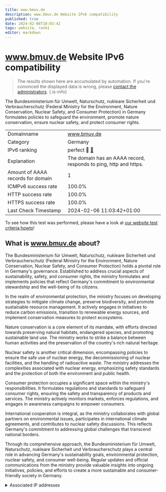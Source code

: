 ```yaml
---
title: www.bmuv.de
description: www.bmuv.de Website IPv6 compatibility
published: true
date: 2024-02-06T10:03:42
tags: website, rank1
editor: markdown
---
```


# www.bmuv.de Website IPv6 compatibility

> The results shown here are accumulated by automation. If you're convinced the displayed data is wrong, please [contact the administrators](/howto/chat). 
{.is-info}

The Bundesministerium für Umwelt, Naturschutz, nukleare Sicherheit und Verbraucherschutz (Federal Ministry for the Environment, Nature Conservation, Nuclear Safety, and Consumer Protection) in Germany formulates policies to safeguard the environment, promote nature conservation, ensure nuclear safety, and protect consumer rights.


|   |   |
| - | - |
| Domainname | www.bmuv.de
| Category | Germany |
| IPv6 ranking | perfect :1st_place_medal: [🔗](/howto/ranking) |
| Explanation | The domain has an AAAA record, responds to ping, http and https. |
| Amount of AAAA records for domain | 1 |
| ICMPv6 success rate | 100.0%|
| HTTP success rate | 100.0% |
| HTTPS success rate | 100.0% |
| Last Check Timestamp | 2024-02-06 11:03:42+01:00 |

To see how this test was performed, please have a look at [our website test criteria howto](/howto/testcriteria/website)!


## What is www.bmuv.de about?
The Bundesministerium für Umwelt, Naturschutz, nukleare Sicherheit und Verbraucherschutz (Federal Ministry for the Environment, Nature Conservation, Nuclear Safety, and Consumer Protection) holds a pivotal role in Germany's governance. Established to address crucial aspects of sustainability, safety, and consumer rights, the ministry formulates and implements policies that reflect Germany's commitment to environmental stewardship and the well-being of its citizens.

In the realm of environmental protection, the ministry focuses on developing strategies to mitigate climate change, preserve biodiversity, and promote sustainable resource management. It actively engages in initiatives to reduce carbon emissions, transition to renewable energy sources, and implement conservation measures to protect ecosystems.

Nature conservation is a core element of its mandate, with efforts directed towards preserving natural habitats, endangered species, and promoting sustainable land use. The ministry works to strike a balance between human activities and the preservation of the country's rich natural heritage.

Nuclear safety is another critical dimension, encompassing policies to ensure the safe use of nuclear energy, the decommissioning of nuclear facilities, and the handling of radioactive waste. The ministry addresses the complexities associated with nuclear energy, emphasizing safety standards and the protection of both the environment and public health.

Consumer protection occupies a significant space within the ministry's responsibilities. It formulates regulations and standards to safeguard consumer rights, ensuring the safety and transparency of products and services. The ministry actively monitors markets, enforces regulations, and engages in awareness campaigns to empower consumers.

International cooperation is integral, as the ministry collaborates with global partners on environmental issues, participates in international climate agreements, and contributes to nuclear safety discussions. This reflects Germany's commitment to addressing global challenges that transcend national borders.

Through its comprehensive approach, the Bundesministerium für Umwelt, Naturschutz, nukleare Sicherheit und Verbraucherschutz plays a central role in advancing Germany's sustainability goals, environmental protection, nuclear safety, and consumer well-being. Regular updates and official communications from the ministry provide valuable insights into ongoing initiatives, policies, and efforts to create a more sustainable and consumer-friendly society in Germany.



<details>
<summary>Associated IP addresses</summary>

2a06:2380:2:1::d8

</details>
